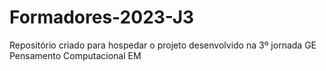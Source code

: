 # Formadores-2023-J3
Repositório criado para hospedar o projeto desenvolvido na 3º jornada GE Pensamento Computacional EM
